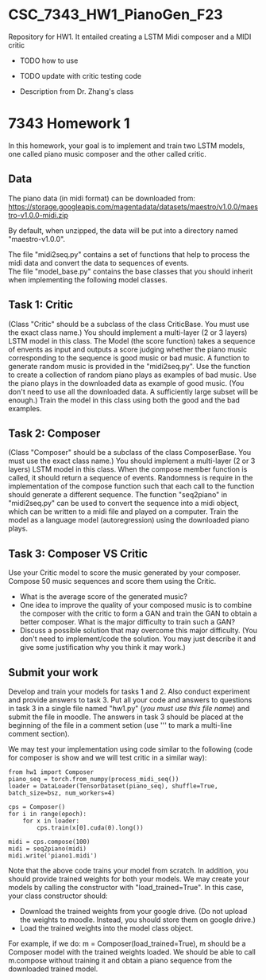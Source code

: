 # CSC_7343_HW1_PianoGen_F23
Repository for HW1. It entailed creating a LSTM Midi composer and a MIDI critic

* TODO how to use
* TODO update with critic testing code


* Description from Dr. Zhang's class
# 7343 Homework 1

In this homework, your goal is to implement and train two LSTM models, one called piano music composer and the other called critic.  

## Data
The piano data (in midi format) can be downloaded from: 
https://storage.googleapis.com/magentadata/datasets/maestro/v1.0.0/maestro-v1.0.0-midi.zip

By default, when unzipped, the data will be put into a directory named "maestro-v1.0.0".

The file "midi2seq.py" contains a set of functions that help to process the midi data and convert the data to sequences of events.   
The file "model_base.py" contains the base classes that you should inherit when implementing the following model classes.

## Task 1: Critic
(Class "Critic" should be a subclass of the class CriticBase. You must use the exact class name.)
You should implement a multi-layer (2 or 3 layers) LSTM model in this class. The Model (the score function) takes a sequence of envents as input and outputs a score judging whether the piano music corresponding to the sequence is good music or bad music. A function to generate random music is provided in the "midi2seq.py". Use the function to create a collection of random piano plays as examples of bad music. Use the piano plays in the downloaded data as example of good music. (You don't need to use all the downloaded data. A sufficiently large subset will be enough.) Train the model in this class using both the good and the bad examples.    

## Task 2: Composer
(Class "Composer" should be a subclass of the class ComposerBase. You must use the exact class name.)
You should implement a multi-layer (2 or 3 layers) LSTM model in this class. When the compose member function is called, it should return a sequence of events. Randomness is require in the implementation of the compose function such that each call to the function should generate a different sequence. The function "seq2piano" in "midi2seq.py" can be used to convert the sequence into a midi object, which can be written to a midi file and played on a computer. Train the model as a language model (autoregression) using the downloaded piano plays.

## Task 3: Composer VS Critic 
Use your Critic model to score the music generated by your composer. Compose 50 music sequences and score them using the Critic. 
  - What is the average score of the generated music? 
  - One idea to improve the quality of your composed music is to combine the composer with the critic to form a GAN and train the GAN to obtain a better composer. What is the major difficulty to train such a GAN? 
  - Discuss a possible solution that may overcome this major difficulty. (You don't need to implement/code the solution. You may just describe it and give some justification why you think it may work.) 

## Submit your work
Develop and train your models for tasks 1 and 2. Also conduct experiment and provide answers to task 3. Put all your code and answers to questions in task 3 in a single file named "hw1.py" (*you must use this file name*) and submit the file in moodle. The answers in task 3 should be placed at the beginning of the file in a comment setion (use ''' to mark a multi-line comment section).   

We may test your implementation using code similar to the following (code for composer is show and we will test critic in a similar way):
    
    from hw1 import Composer
    piano_seq = torch.from_numpy(process_midi_seq())
    loader = DataLoader(TensorDataset(piano_seq), shuffle=True, batch_size=bsz, num_workers=4)
    
    cps = Composer()
    for i in range(epoch):
        for x in loader:
            cps.train(x[0].cuda(0).long())
            
    midi = cps.compose(100)
    midi = seq2piano(midi)
    midi.write('piano1.midi')

Note that the above code trains your model from scratch. In addition, you should provide trained weights for both your models. We may create your models by calling the constructor with "load_trained=True". In this case, your class constructor should: 
 - Download the trained weights from your google drive. (Do not upload the weights to moodle. Instead, you should store them on google drive.)
 - Load the trained weights into the model class object.

For example, if we do: m = Composer(load_trained=True), m should be a Composer model with the trained weights loaded. We should be able to call m.compose without training it and obtain a piano sequence from the downloaded trained model. 
 
 
